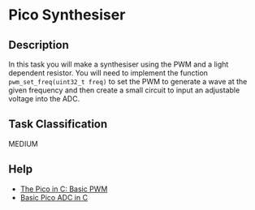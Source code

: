 # Pico Synthesiser
## Description
In this task you will make a synthesiser using the PWM and a light dependent resistor. You will need to implement the function `pwm_set_freq(uint32_t freq)` to set the PWM to generate a wave at the given frequency and then create a small circuit to input an adjustable voltage into the ADC.

## Task Classification
MEDIUM

## Help
- [The Pico in C: Basic PWM](https://www.i-programmer.info/programming/hardware/14849-the-pico-in-c-basic-pwm.html)
- [Basic Pico ADC in C](https://www.okdo.com/getting-started/get-started-with-raspberry-pi-pico-gpio-c-c/)
